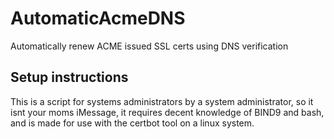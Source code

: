 # AutomaticAcmeDNS
Automatically renew ACME issued SSL certs using DNS verification

## Setup instructions
This is a script for systems administrators by a system administrator, so it isnt your moms iMessage, it requires decent knowledge of BIND9 and bash, and is made for use with the certbot tool on a linux system.
